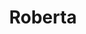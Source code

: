 ---
sw-dress-id: roberta
sw-dress-collection-id: dream-away
sw-dress-name: &title Roberta
sw-dress-producer: Aria Bride
sw-dress-colors:
  - слонова кост
  - телесен цвят
sw-dress-sizes: от XS до 5XL
sw-dress-modelSize: L, телесен цвят
sw-dress-price: 2200
sw-dress-description: &desc |-
  Тази рокля е въплъщение на романтика и нежност. Роклята се отличава с луксозен дизайн с висока яка, плисиран ръкав, нежен корсаж и ефирна пола от тюл. Тюлът с изцяло полка дот дизайн добавя комплексен щрих към визията, докато допълнителните слоеве тюл на полата правят класическия силует на А-линията богато обемен. Апликации с цветя от мъниста украсяват както деколтето, така и гърба, придавайки на роклята пищен ефект.  
  
  Възможни са леки промени по дизайна.
sw-dress-photos:
  - front
  - back
  - close

title: *title
description: *desc
layout: dress
permalink: /dresses/roberta
---